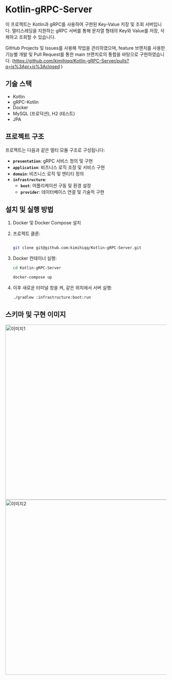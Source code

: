 # **Kotlin-gRPC-Server**

이 프로젝트는 Kotlin과 gRPC를 사용하여 구현된 Key-Value 저장 및 조회 서버입니다. 멀티스레딩을 지원하는 gRPC 서버를 통해 문자열 형태의 Key와 Value를 저장, 삭제하고 조회할 수 있습니다.

 GitHub Projects 및 Issues를 사용해 작업을 관리하였으며,  feature 브랜치를 사용한 기능별 개발 및 Pull Request를 통한 main 브랜치로의 통합을 바탕으로 구현하였습니다. (https://github.com/kimihiqq/Kotlin-gRPC-Server/pulls?q=is%3Apr+is%3Aclosed )


## **기술 스택**

- Kotlin
- gRPC-Kotlin
- Docker
- MySQL (프로덕션), H2 (테스트)
- JPA


## **프로젝트 구조**

프로젝트는 다음과 같은 멀티 모듈 구조로 구성됩니다:

- **`presentation`**: gRPC 서비스 정의 및 구현
- **`application`**: 비즈니스 로직 조정 및 서비스 구현
- **`domain`**: 비즈니스 로직 및 엔티티 정의
- **`infrastructure`**:
    - **`boot`**: 어플리케이션 구동 및 환경 설정
    - **`provider`**: 데이터베이스 연결 및 기술적 구현


## **설치 및 실행 방법**

1. Docker 및 Docker Compose 설치
2. 프로젝트 클론:
    
    ```bash
    
    git clone git@github.com:kimihiqq/Kotlin-gRPC-Server.git
    ```
    
3. Docker 컨테이너 실행:
    
    ```bash
    cd Kotlin-gRPC-Server
    
    docker-compose up
    ```
    
4. 이후 새로운 터미널 창을 켜, 같은 위치에서 서버 실행:
    
    ```bash
    ./gradlew :infrastructure:boot:run
    ```
    

## 스키마 및 구현 이미지
<img width="547" alt="이미지1" src="https://github.com/kimihiqq/Kotlin-gRPC-Server/assets/134909318/fecd03a0-9e63-4f00-8a9f-0b02525c5339">
<img width="547" alt="이미지2" src="https://github.com/kimihiqq/Kotlin-gRPC-Server/assets/134909318/18bd68a5-7e7d-4e1e-9c0c-b52a7e814253">


